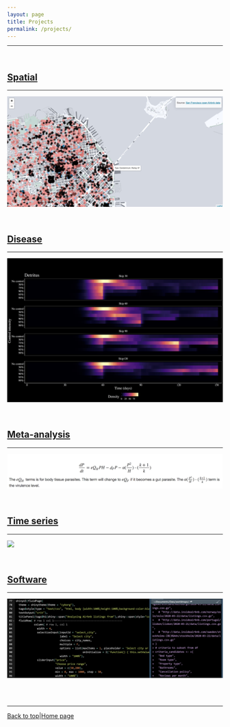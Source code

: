 ```yaml
---
layout: page
title: Projects    
permalink: /projects/
---
```

<a id="top"></a>

******      

<br>      

## [Spatial](./spatial.md)  

******  

![](spatial/spatial7.jpg) 
  
<br>  

## [Disease](./disease.md)  
  
******    

![](disease/disease5.png)      

<br>  

## [Meta-analysis](./meta.md)  

******    

![](meta/metae6.jpg)  
 
<br>  

## [Time series](./time_series.md)  

******  

![](time_series/ts3.png)  
   
<br>  

## [Software](./coding_club.md)      
  
******  

![](coding_club/cc2.jpg)

<br>  
<br>  

******  

[Back to top](#top)|[Home page](./index.md)
